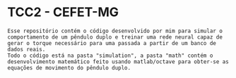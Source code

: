 # TCC2 - CEFET-MG
    Esse repositório contém o código desenvolvido por mim para simular o comportamento de um pêndulo duplo e treinar uma rede neural capaz de gerar o torque necessário para uma passada a partir de um banco de dados reais.
    Todo o código está na pasta "simulation", a pasta "math" contém o desenvolvimento matemático feito usando matlab/octave para obter-se as equações de movimento do pêndulo duplo.
